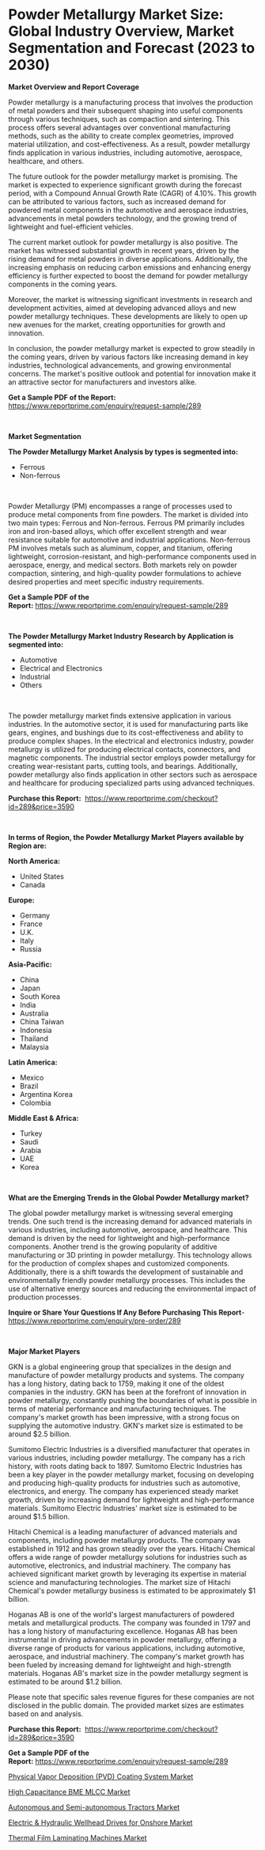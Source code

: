 <p><h1>Powder Metallurgy Market Size: Global Industry Overview, Market Segmentation and Forecast (2023 to 2030)</h1></p><p><strong>Market Overview and Report Coverage</strong></p>
<p><p>Powder metallurgy is a manufacturing process that involves the production of metal powders and their subsequent shaping into useful components through various techniques, such as compaction and sintering. This process offers several advantages over conventional manufacturing methods, such as the ability to create complex geometries, improved material utilization, and cost-effectiveness. As a result, powder metallurgy finds application in various industries, including automotive, aerospace, healthcare, and others.</p><p>The future outlook for the powder metallurgy market is promising. The market is expected to experience significant growth during the forecast period, with a Compound Annual Growth Rate (CAGR) of 4.10%. This growth can be attributed to various factors, such as increased demand for powdered metal components in the automotive and aerospace industries, advancements in metal powders technology, and the growing trend of lightweight and fuel-efficient vehicles.</p><p>The current market outlook for powder metallurgy is also positive. The market has witnessed substantial growth in recent years, driven by the rising demand for metal powders in diverse applications. Additionally, the increasing emphasis on reducing carbon emissions and enhancing energy efficiency is further expected to boost the demand for powder metallurgy components in the coming years.</p><p>Moreover, the market is witnessing significant investments in research and development activities, aimed at developing advanced alloys and new powder metallurgy techniques. These developments are likely to open up new avenues for the market, creating opportunities for growth and innovation.</p><p>In conclusion, the powder metallurgy market is expected to grow steadily in the coming years, driven by various factors like increasing demand in key industries, technological advancements, and growing environmental concerns. The market's positive outlook and potential for innovation make it an attractive sector for manufacturers and investors alike.</p></p>
<p><strong>Get a Sample PDF of the Report:</strong> <a href="https://www.reportprime.com/enquiry/request-sample/289">https://www.reportprime.com/enquiry/request-sample/289</a></p>
<p>&nbsp;</p>
<p><strong>Market Segmentation</strong></p>
<p><strong>The Powder Metallurgy Market Analysis by types is segmented into:</strong></p>
<p><ul><li>Ferrous</li><li>Non-ferrous</li></ul></p>
<p>&nbsp;</p>
<p><p>Powder Metallurgy (PM) encompasses a range of processes used to produce metal components from fine powders. The market is divided into two main types: Ferrous and Non-ferrous. Ferrous PM primarily includes iron and iron-based alloys, which offer excellent strength and wear resistance suitable for automotive and industrial applications. Non-ferrous PM involves metals such as aluminum, copper, and titanium, offering lightweight, corrosion-resistant, and high-performance components used in aerospace, energy, and medical sectors. Both markets rely on powder compaction, sintering, and high-quality powder formulations to achieve desired properties and meet specific industry requirements.</p></p>
<p><strong>Get a Sample PDF of the Report:</strong>&nbsp;<a href="https://www.reportprime.com/enquiry/request-sample/289">https://www.reportprime.com/enquiry/request-sample/289</a></p>
<p>&nbsp;</p>
<p><strong>The Powder Metallurgy Market Industry Research by Application is segmented into:</strong></p>
<p><ul><li>Automotive</li><li>Electrical and Electronics</li><li>Industrial</li><li>Others</li></ul></p>
<p>&nbsp;</p>
<p><p>The powder metallurgy market finds extensive application in various industries. In the automotive sector, it is used for manufacturing parts like gears, engines, and bushings due to its cost-effectiveness and ability to produce complex shapes. In the electrical and electronics industry, powder metallurgy is utilized for producing electrical contacts, connectors, and magnetic components. The industrial sector employs powder metallurgy for creating wear-resistant parts, cutting tools, and bearings. Additionally, powder metallurgy also finds application in other sectors such as aerospace and healthcare for producing specialized parts using advanced techniques.</p></p>
<p><strong>Purchase this Report:</strong>&nbsp; <a href="https://www.reportprime.com/checkout?id=289&price=3590">https://www.reportprime.com/checkout?id=289&price=3590</a></p>
<p>&nbsp;</p>
<p><strong>In terms of Region, the Powder Metallurgy Market Players available by Region are:</strong></p>
<p>
    <p> <strong> North America: </strong>
        <ul>
            <li>United States</li>
            <li>Canada</li>
        </ul>
        </p> 
    <p> <strong> Europe: </strong>
        <ul>
            <li>Germany</li>
            <li>France</li>
            <li>U.K.</li>
            <li>Italy</li>
            <li>Russia</li>
        </ul>
        </p> 
    <p> <strong> Asia-Pacific: </strong>
        <ul>
            <li>China</li>
            <li>Japan</li>
            <li>South Korea</li>
            <li>India</li>
            <li>Australia</li>
            <li>China Taiwan</li>
            <li>Indonesia</li>
            <li>Thailand</li>
            <li>Malaysia</li>
        </ul>
        </p> 
    <p> <strong> Latin America: </strong>
        <ul>
            <li>Mexico</li>
            <li>Brazil</li>
            <li>Argentina Korea</li>
            <li>Colombia</li>
        </ul>
        </p> 
    <p> <strong> Middle East & Africa: </strong>
        <ul>
            <li>Turkey</li>
            <li>Saudi</li>
            <li>Arabia</li>
            <li>UAE</li>
            <li>Korea</li>
        </ul>
    </p>
    </p>
<p>&nbsp;</p>
<p><strong>What are the Emerging Trends in the Global Powder Metallurgy market?</strong></p>
<p><p>The global powder metallurgy market is witnessing several emerging trends. One such trend is the increasing demand for advanced materials in various industries, including automotive, aerospace, and healthcare. This demand is driven by the need for lightweight and high-performance components. Another trend is the growing popularity of additive manufacturing or 3D printing in powder metallurgy. This technology allows for the production of complex shapes and customized components. Additionally, there is a shift towards the development of sustainable and environmentally friendly powder metallurgy processes. This includes the use of alternative energy sources and reducing the environmental impact of production processes.</p></p>
<p><strong>Inquire or Share Your Questions If Any Before Purchasing This Report</strong>- <a href="https://www.reportprime.com/enquiry/pre-order/289">https://www.reportprime.com/enquiry/pre-order/289</a></p>
<p>&nbsp;</p>
<p><strong>Major Market Players</strong></p>
<p><p>GKN is a global engineering group that specializes in the design and manufacture of powder metallurgy products and systems. The company has a long history, dating back to 1759, making it one of the oldest companies in the industry. GKN has been at the forefront of innovation in powder metallurgy, constantly pushing the boundaries of what is possible in terms of material performance and manufacturing techniques. The company's market growth has been impressive, with a strong focus on supplying the automotive industry. GKN's market size is estimated to be around $2.5 billion.</p><p>Sumitomo Electric Industries is a diversified manufacturer that operates in various industries, including powder metallurgy. The company has a rich history, with roots dating back to 1897. Sumitomo Electric Industries has been a key player in the powder metallurgy market, focusing on developing and producing high-quality products for industries such as automotive, electronics, and energy. The company has experienced steady market growth, driven by increasing demand for lightweight and high-performance materials. Sumitomo Electric Industries' market size is estimated to be around $1.5 billion.</p><p>Hitachi Chemical is a leading manufacturer of advanced materials and components, including powder metallurgy products. The company was established in 1912 and has grown steadily over the years. Hitachi Chemical offers a wide range of powder metallurgy solutions for industries such as automotive, electronics, and industrial machinery. The company has achieved significant market growth by leveraging its expertise in material science and manufacturing technologies. The market size of Hitachi Chemical's powder metallurgy business is estimated to be approximately $1 billion.</p><p>Hoganas AB is one of the world's largest manufacturers of powdered metals and metallurgical products. The company was founded in 1797 and has a long history of manufacturing excellence. Hoganas AB has been instrumental in driving advancements in powder metallurgy, offering a diverse range of products for various applications, including automotive, aerospace, and industrial machinery. The company's market growth has been fueled by increasing demand for lightweight and high-strength materials. Hoganas AB's market size in the powder metallurgy segment is estimated to be around $1.2 billion.</p><p>Please note that specific sales revenue figures for these companies are not disclosed in the public domain. The provided market sizes are estimates based on  and analysis.</p></p>
<p><strong>Purchase this Report:</strong>&nbsp;&nbsp;<a href="https://www.reportprime.com/checkout?id=289&price=3590">https://www.reportprime.com/checkout?id=289&price=3590</a></p>
<p></p>
<p><strong>Get a Sample PDF of the Report:</strong>&nbsp;<a href="https://www.reportprime.com/enquiry/request-sample/289">https://www.reportprime.com/enquiry/request-sample/289</a></p>
<p><p><a href="https://medium.com/@marcoshoppe2023/physical-vapor-deposition-pvd-coating-system-market-insights-into-market-cagr-market-trends-fa421b459044">Physical Vapor Deposition (PVD) Coating System Market</a></p><p><a href="https://medium.com/@trystanward/high-capacitance-bme-mlcc-market-competitive-analysis-market-trends-and-forecast-to-2030-2bb278be731f">High Capacitance BME MLCC Market</a></p><p><a href="https://medium.com/@soledadhane827/autonomous-and-semi-autonomous-tractors-market-insight-market-trends-growth-forecasted-from-2023-f3e44b1cd576">Autonomous and Semi-autonomous Tractors Market</a></p><p><a href="https://medium.com/@vallieemard78/electric-hydraulic-wellhead-drives-for-onshore-market-furnishes-information-on-market-share-da2399fb977a">Electric & Hydraulic Wellhead Drives for Onshore Market</a></p><p><a href="https://medium.com/@elzaziemann1943/thermal-film-laminating-machines-market-focuses-on-market-share-size-and-projected-forecast-till-43c4c4b7a49e">Thermal Film Laminating Machines Market</a></p></p>